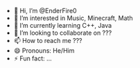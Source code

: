 - 👋 Hi, I’m @EnderFire0
- 👀 I’m interested in Music, Minecraft, Math
- 🌱 I’m currently learning C++, Java
- 💞️ I’m looking to collaborate on ???
- 📫 How to reach me ???
- 😄 Pronouns: He/Him
- ⚡ Fun fact: ...

<!---
EnderFire0/EnderFire0 is a ✨ special ✨ repository because its `README.md` (this file) appears on your GitHub profile.
You can click the Preview link to take a look at your changes.
--->
